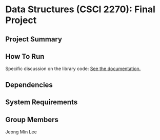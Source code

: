# Data Structures (CSCI 2270): Final Project

## Project Summary




## How To Run

Specific discussion on the library code: [See the documentation.](https://github.com/jele5104/Lee_CSCI2270_FinalProject/blob/master/project_documentation.md)


## Dependencies




## System Requirements




## Group Members

Jeong Min Lee
